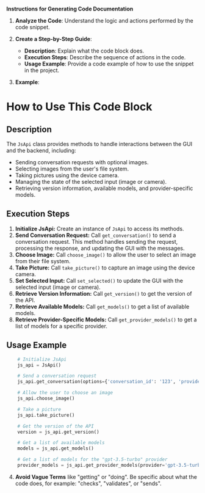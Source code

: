 **Instructions for Generating Code Documentation**

1. **Analyze the Code**: Understand the logic and actions performed by the code snippet.

2. **Create a Step-by-Step Guide**:
    - **Description**: Explain what the code block does.
    - **Execution Steps**: Describe the sequence of actions in the code.
    - **Usage Example**: Provide a code example of how to use the snippet in the project.

3. **Example**:

How to Use This Code Block
=========================================================================================

Description
-------------------------
The `JsApi` class provides methods to handle interactions between the GUI and the backend, including:
- Sending conversation requests with optional images.
- Selecting images from the user's file system.
- Taking pictures using the device camera.
- Managing the state of the selected input (image or camera).
- Retrieving version information, available models, and provider-specific models.

Execution Steps
-------------------------
1. **Initialize JsApi:** Create an instance of `JsApi` to access its methods.
2. **Send Conversation Request:** Call `get_conversation()` to send a conversation request. This method handles sending the request, processing the response, and updating the GUI with the messages.
3. **Choose Image:** Call `choose_image()` to allow the user to select an image from their file system.
4. **Take Picture:** Call `take_picture()` to capture an image using the device camera.
5. **Set Selected Input:** Call `set_selected()` to update the GUI with the selected input (image or camera).
6. **Retrieve Version Information:** Call `get_version()` to get the version of the API.
7. **Retrieve Available Models:** Call `get_models()` to get a list of available models.
8. **Retrieve Provider-Specific Models:** Call `get_provider_models()` to get a list of models for a specific provider.

Usage Example
-------------------------

```python
    # Initialize JsApi
    js_api = JsApi()

    # Send a conversation request
    js_api.get_conversation(options={'conversation_id': '123', 'provider': 'gpt-3.5-turbo', 'message': 'Hello, world!'})

    # Allow the user to choose an image
    js_api.choose_image()

    # Take a picture
    js_api.take_picture()

    # Get the version of the API
    version = js_api.get_version()

    # Get a list of available models
    models = js_api.get_models()

    # Get a list of models for the "gpt-3.5-turbo" provider
    provider_models = js_api.get_provider_models(provider='gpt-3.5-turbo')
```

4. **Avoid Vague Terms** like "getting" or "doing". Be specific about what the code does, for example: "checks", "validates", or "sends".